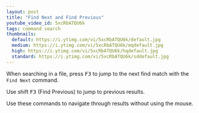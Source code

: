 ```yaml
---
layout: post
title: "Find Next and Find Previous"
youtube_video_id: 5xcRbATQU6k
tags: command search
thumbnails:
  default: https://i.ytimg.com/vi/5xcRbATQU6k/default.jpg
  medium: https://i.ytimg.com/vi/5xcRbATQU6k/mqdefault.jpg
  high: https://i.ytimg.com/vi/5xcRbATQU6k/hqdefault.jpg
  standard: https://i.ytimg.com/vi/5xcRbATQU6k/sddefault.jpg
---
```


When searching in a file, press <kbd>F3</kbd> to jump to the next find match with the `Find Next` command.

Use shift <kbd>F3</kbd> (Find Previous) to jump to previous results.

Use these commands to navigate through results without using the mouse.
